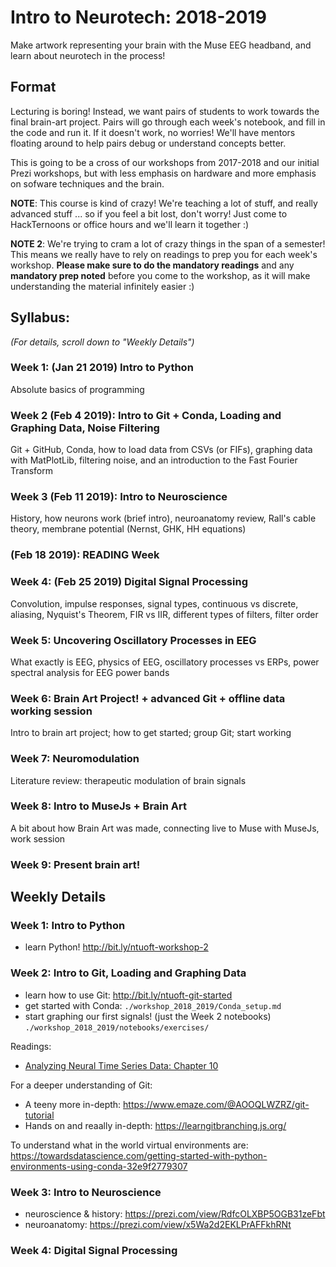 # Intro to Neurotech: 2018-2019
Make artwork representing your brain with the Muse EEG headband, and learn about neurotech in the process!

## Format
Lecturing is boring! Instead, we want pairs of students to work towards the final brain-art project. Pairs will go through each week's notebook, and fill in the code and run it. If it doesn't work, no worries! We'll have mentors floating around to help pairs debug or understand concepts better.

This is going to be a cross of our workshops from 2017-2018 and our initial Prezi workshops, but with less emphasis on hardware and more emphasis on sofware techniques and the brain.

**NOTE**: This course is kind of crazy! We're teaching a lot of stuff, and really advanced stuff ... so if you feel a bit lost, don't worry! Just come to HackTernoons or office hours and we'll learn it together :)

**NOTE 2**: We're trying to cram a lot of crazy things in the span of a semester! This means we really have to rely on readings to prep you for each week's workshop. **Please make sure to do the mandatory readings** and any **mandatory prep noted** before you come to the workshop, as it will make understanding the material infinitely easier :)

## Syllabus:
*(For details, scroll down to "Weekly Details")*

### Week 1: (Jan 21 2019) Intro to Python
Absolute basics of programming

### Week 2 (Feb 4 2019): Intro to Git + Conda, Loading and Graphing Data, Noise Filtering
Git + GitHub, Conda, how to load data from CSVs (or FIFs), graphing data with MatPlotLib, filtering noise, and an introduction to the Fast Fourier Transform

### Week 3 (Feb 11 2019): Intro to Neuroscience
History, how neurons work (brief intro), neuroanatomy review, Rall's cable theory, membrane potential (Nernst, GHK, HH equations)

### (Feb 18 2019): READING Week

### Week 4: (Feb 25 2019) Digital Signal Processing
Convolution, impulse responses, signal types, continuous vs discrete, aliasing, Nyquist's Theorem, FIR vs IIR, different types of filters, filter
order

### Week 5: Uncovering Oscillatory Processes in EEG
What exactly is EEG, physics of EEG, oscillatory processes vs ERPs, power spectral analysis for EEG power bands

### Week 6: Brain Art Project! + advanced Git + offline data working session
Intro to brain art project; how to get started; group Git; start working

### Week 7: Neuromodulation
Literature review: therapeutic modulation of brain signals

### Week 8: Intro to MuseJs + Brain Art
A bit about how Brain Art was made, connecting live to Muse with MuseJs, work session

### Week 9: Present brain art!

## Weekly Details

### Week 1: Intro to Python
- learn Python! http://bit.ly/ntuoft-workshop-2

### Week 2: Intro to Git, Loading and Graphing Data
- learn how to use Git: http://bit.ly/ntuoft-git-started
- get started with Conda: `./workshop_2018_2019/Conda_setup.md`
- start graphing our first signals! (just the Week 2 notebooks) `./workshop_2018_2019/notebooks/exercises/`

Readings:
- [Analyzing Neural Time Series Data: Chapter 10](./workshop_2018_2019/readings/wk2-cohen2014-chap10.pdf)

For a deeper understanding of Git:
- A teeny more in-depth: https://www.emaze.com/@AOOQLWZRZ/git-tutorial
- Hands on and reaally in-depth: https://learngitbranching.js.org/

To understand what in the world virtual environments are:
https://towardsdatascience.com/getting-started-with-python-environments-using-conda-32e9f2779307

### Week 3: Intro to Neuroscience
- neuroscience & history: https://prezi.com/view/RdfcOLXBP5OGB31zeFbt
- neuroanatomy: https://prezi.com/view/x5Wa2d2EKLPrAFFkhRNt

### Week 4: Digital Signal Processing
